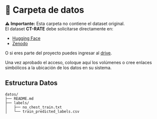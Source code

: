 # 📂 Carpeta de datos

⚠️ **Importante:** Esta carpeta no contiene el dataset original.  
El dataset **CT-RATE** debe solicitarse directamente en:

- [Hugging Face](https://huggingface.co/datasets/ibrahimhamamci/CT-RATE)  
- [Zenodo](https://zenodo.org/records/15052708)  

O si eres parte del proyecto puedes ingresar al [drive](https://drive.google.com/drive/folders/1P4eGyznYPr36o_LxZCF4cbsOpOi2YxEM?usp=sharing).

Una vez aprobado el acceso, coloque aquí los volúmenes o cree enlaces simbólicos a la ubicación de los datos en su sistema.

## Estructura Datos

```
datos/
├── README.md 
├── labels/     
│   ├── no_chest_train.txt               
│   └── train_predicted_labels.csv
```